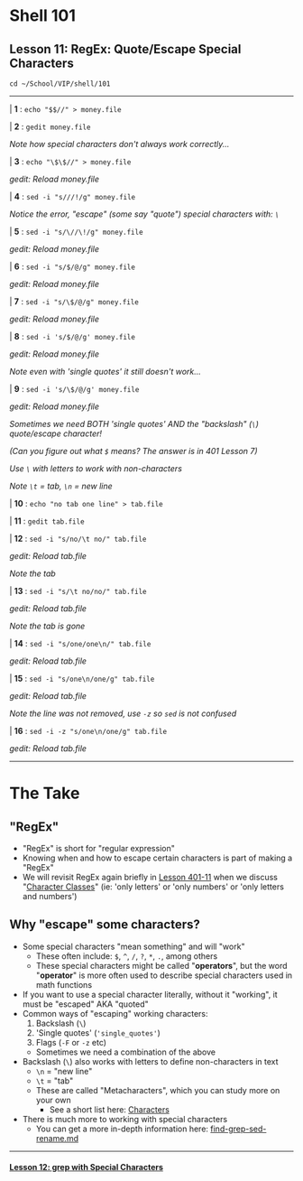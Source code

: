 # Shell 101
## Lesson 11: RegEx: Quote/Escape Special Characters

`cd ~/School/VIP/shell/101`

___

| **1** : `echo "$$//" > money.file`

| **2** : `gedit money.file`

*Note how special characters don't always work correctly...*

| **3** : `echo "\$\$//" > money.file`

*gedit: Reload money.file*

| **4** : `sed -i "s///!/g" money.file`

*Notice the error, "escape" (some say "quote") special characters with: `\`*

| **5** : `sed -i "s/\//\!/g" money.file`

*gedit: Reload money.file*

| **6** : `sed -i "s/$/@/g" money.file`

*gedit: Reload money.file*

| **7** : `sed -i "s/\$/@/g" money.file`

*gedit: Reload money.file*

| **8** : `sed -i 's/$/@/g' money.file`

*gedit: Reload money.file*

*Note even with 'single quotes' it still doesn't work...*

| **9** : `sed -i 's/\$/@/g' money.file`

*gedit: Reload money.file*

*Sometimes we need BOTH 'single quotes' AND the "backslash" (`\`) quote/escape character!*

*(Can you figure out what `$` means? The answer is in 401 Lesson 7)*

*Use `\` with letters to work with non-characters*

*Note `\t` = tab, `\n` = new line*

| **10** : `echo "no tab one line" > tab.file`

| **11** : `gedit tab.file`

| **12** : `sed -i "s/no/\t no/" tab.file`

*gedit: Reload tab.file*

*Note the tab*

| **13** : `sed -i "s/\t no/no/" tab.file`

*gedit: Reload tab.file*

*Note the tab is gone*

| **14** : `sed -i "s/one/one\n/" tab.file`

*gedit: Reload tab.file*

| **15** : `sed -i "s/one\n/one/g" tab.file`

*gedit: Reload tab.file*

*Note the line was not removed, use `-z` so `sed` is not confused*

| **16** : `sed -i -z "s/one\n/one/g" tab.file`

*gedit: Reload tab.file*

___

# The Take

## "RegEx"
- "RegEx" is short for "regular expression"
- Knowing when and how to escape certain characters is part of making a "RegEx"
- We will revisit RegEx again briefly in [Lesson 401-11](https://github.com/inkVerb/vip/blob/master/401-shell/Lesson-11.md) when we discuss "[Character Classes](https://github.com/inkVerb/vip/blob/master/Cheat-Sheets/Characters.md#Classes)" (ie: 'only letters' or 'only numbers' or 'only letters and numbers')

## Why "escape" some characters?
- Some special characters "mean something" and will "work"
  - These often include: `$`, `^`, `/`, `?`, `*`, `.`, among others
  - These special characters might be called "**operators**", but the word "**operator**" is more often used to describe special characters used in math functions
- If you want to use a special character literally, without it "working", it must be "escaped" AKA "quoted"
- Common ways of "escaping" working characters:
  1. Backslash (`\`)
  2. 'Single quotes' (`'single_quotes'`)
  3. Flags (`-F` or `-z` etc)
  - Sometimes we need a combination of the above
- Backslash (`\`) also works with letters to define non-characters in text
  - `\n` = "new line"
  - `\t` = "tab"
  - These are called "Metacharacters", which you can study more on your own
    - See a short list here: [Characters](https://github.com/inkVerb/vip/blob/master/Cheat-Sheets/Characters.md#RegEx-Metacharacters)
- There is much more to working with special characters
  - You can get a more in-depth information here: [find-grep-sed-rename.md](https://github.com/inkVerb/VIP/blob/master/Cheat-Sheets/find-grep-sed-rename.md)

___

#### [Lesson 12: grep with Special Characters](https://github.com/inkVerb/vip/blob/master/101-shell/Lesson-12.md)
